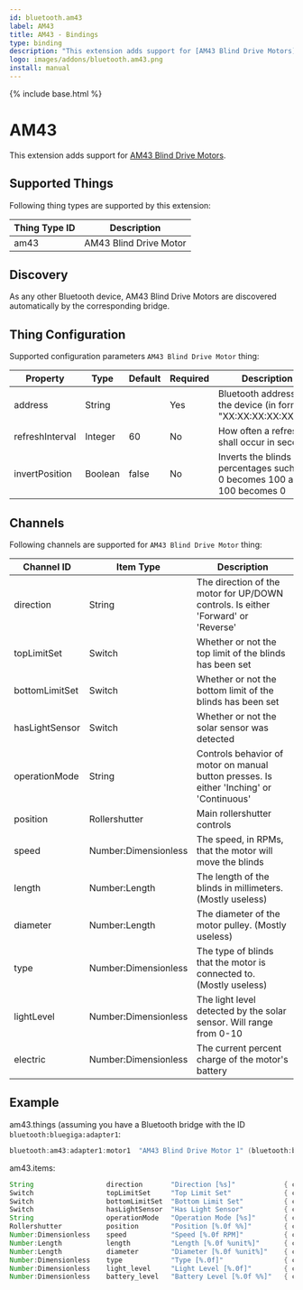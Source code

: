 ```yaml
---
id: bluetooth.am43
label: AM43
title: AM43 - Bindings
type: binding
description: "This extension adds support for [AM43 Blind Drive Motors](https://www.a-okmotors.com/am-43/)."
logo: images/addons/bluetooth.am43.png
install: manual
---
```


<!-- Attention authors: Do not edit directly. Please add your changes to the appropriate source repository -->

{% include base.html %}

# AM43

<AddonLogo />

This extension adds support for [AM43 Blind Drive Motors](https://www.a-okmotors.com/am-43/).

## Supported Things

Following thing types are supported by this extension:

| Thing Type ID | Description                   |
|---------------|-------------------------------|
| am43          | AM43 Blind Drive Motor        |

## Discovery

As any other Bluetooth device, AM43 Blind Drive Motors are discovered automatically by the corresponding bridge.

## Thing Configuration

Supported configuration parameters `AM43 Blind Drive Motor` thing:

| Property                        | Type    | Default | Required | Description                                                              |
|---------------------------------|---------|---------|----------|--------------------------------------------------------------------------|
| address                         | String  |         | Yes      | Bluetooth address of the device (in format "XX:XX:XX:XX:XX:XX")          |
| refreshInterval                 | Integer | 60      | No       | How often a refresh shall occur in seconds                               |
| invertPosition                  | Boolean | false   | No       | Inverts the blinds percentages such that 0 becomes 100 and 100 becomes 0 |

## Channels

Following channels are supported for `AM43 Blind Drive Motor` thing:

| Channel ID     | Item Type            | Description                                                                               |
|----------------|----------------------|-------------------------------------------------------------------------------------------|
| direction      | String               | The direction of the motor for UP/DOWN controls. Is either 'Forward' or 'Reverse'         |
| topLimitSet    | Switch               | Whether or not the top limit of the blinds has been set                                   |
| bottomLimitSet | Switch               | Whether or not the bottom limit of the blinds has been set                                |
| hasLightSensor | Switch               | Whether or not the solar sensor was detected                                              |
| operationMode  | String               | Controls behavior of motor on manual button presses. Is either 'Inching' or 'Continuous'  |
| position       | Rollershutter        | Main rollershutter controls                                                               |
| speed          | Number:Dimensionless | The speed, in RPMs, that the motor will move the blinds                                   |
| length         | Number:Length        | The length of the blinds in millimeters. (Mostly useless)                                 |
| diameter       | Number:Length        | The diameter of the motor pulley. (Mostly useless)                                        |
| type           | Number:Dimensionless | The type of blinds that the motor is connected to. (Mostly useless)                       |
| lightLevel     | Number:Dimensionless | The light level detected by the solar sensor. Will range from 0-10                        |
| electric       | Number:Dimensionless | The current percent charge of the motor's battery                                         |

## Example

am43.things (assuming you have a Bluetooth bridge with the ID `bluetooth:bluegiga:adapter1`:

```java
bluetooth:am43:adapter1:motor1  "AM43 Blind Drive Motor 1" (bluetooth:bluegiga:adapter1) [ address="12:34:56:78:9A:BC", refreshInterval=300, invertPosition=false ]
```

am43.items:

```java
String                  direction       "Direction [%s]"            { channel="bluetooth:am43:adapter1:motor1:direction" }
Switch                  topLimitSet     "Top Limit Set"             { channel="bluetooth:am43:adapter1:motor1:topLimitSet" }
Switch                  bottomLimitSet  "Bottom Limit Set"          { channel="bluetooth:am43:adapter1:motor1:bottomLimitSet" }
Switch                  hasLightSensor  "Has Light Sensor"          { channel="bluetooth:am43:adapter1:motor1:hasLightSensor" }
String                  operationMode   "Operation Mode [%s]"       { channel="bluetooth:am43:adapter1:motor1:operationMode" }
Rollershutter           position        "Position [%.0f %%]"        { channel="bluetooth:am43:adapter1:motor1:position" }
Number:Dimensionless    speed           "Speed [%.0f RPM]"          { channel="bluetooth:am43:adapter1:motor1:speed" }
Number:Length           length          "Length [%.0f %unit%]"      { channel="bluetooth:am43:adapter1:motor1:length" }
Number:Length           diameter        "Diameter [%.0f %unit%]"    { channel="bluetooth:am43:adapter1:motor1:diameter" }
Number:Dimensionless    type            "Type [%.0f]"               { channel="bluetooth:am43:adapter1:motor1:type" }
Number:Dimensionless    light_level     "Light Level [%.0f]"        { channel="bluetooth:am43:adapter1:motor1:lightLevel" }
Number:Dimensionless    battery_level   "Battery Level [%.0f %%]"   { channel="bluetooth:am43:adapter1:motor1:electric" }
```
